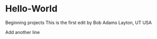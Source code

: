 # Hello-World
Beginning projects
This is the first edit by Bob Adams
Layton, UT USA

Add another line
